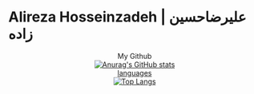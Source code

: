 # Alireza Hosseinzadeh | علیرضاحسین زاده
<div align ="center">My Github</div>
<div align="center">
    <a href="#">
  <img src="https://github-readme-stats.vercel.app/api?username=alirezaturkoglan&hide=contribs,issues&show_icons=true&theme=radical" alt="Anurag's GitHub stats">
</div>
<div align="center">languages</div>
<div align="center">
  <a href="#">
    <img src="https://github-readme-stats.vercel.app/api/top-langs/?username=alirezaturkoglan&layout=donut&theme=radical" alt="Top Langs">
  </a>
</div>
